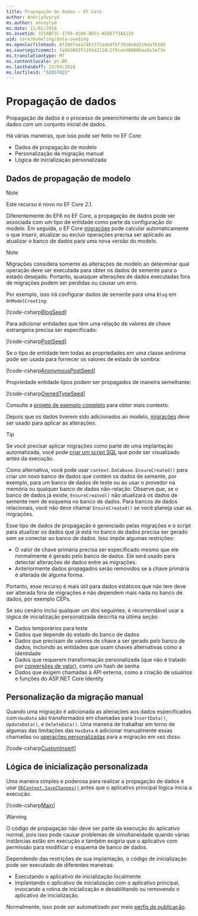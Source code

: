```yaml
---
title: Propagação de dados – EF Core
author: AndriySvyryd
ms.author: ansvyryd
ms.date: 11/02/2018
ms.assetid: 3154BF3C-1749-4C60-8D51-AE86773AA116
uid: core/modeling/data-seeding
ms.openlocfilehash: 8f28dfea12461572ade8fbf3910ebd216dafb389
ms.sourcegitcommit: fa863883f1193d2118c2f9cee90808baa5e3e73e
ms.translationtype: MT
ms.contentlocale: pt-BR
ms.lasthandoff: 12/04/2018
ms.locfileid: "52857423"
---
```

# <a name="data-seeding"></a>Propagação de dados

Propagação de dados é o processo de preenchimento de um banco de dados com um conjunto inicial de dados.

Há várias maneiras, que isso pode ser feito no EF Core:
* Dados de propagação de modelo
* Personalização da migração manual
* Lógica de inicialização personalizada

## <a name="model-seed-data"></a>Dados de propagação de modelo

> [!NOTE]
> Este recurso é novo no EF Core 2.1.

Diferentemente do EF6 no EF Core, a propagação de dados pode ser associada com um tipo de entidade como parte da configuração do modelo. Em seguida, o EF Core [migrações](xref:core/managing-schemas/migrations/index) pode calcular automaticamente o que inserir, atualizar ou excluir operações precisa ser aplicado ao atualizar o banco de dados para uma nova versão do modelo.

> [!NOTE]
> Migrações considera somente as alterações de modelo ao determinar qual operação deve ser executada para obter os dados de semente para o estado desejado. Portanto, quaisquer alterações de dados executadas fora de migrações podem ser perdidas ou causar um erro.

Por exemplo, isso irá configurar dados de semente para uma `Blog` em `OnModelCreating`:

[!code-csharp[BlogSeed](../../../samples/core/Modeling/DataSeeding/DataSeedingContext.cs?name=BlogSeed)]

Para adicionar entidades que têm uma relação de valores de chave estrangeira precisa ser especificado:

[!code-csharp[PostSeed](../../../samples/core/Modeling/DataSeeding/DataSeedingContext.cs?name=PostSeed)]

Se o tipo de entidade tem todas as propriedades em uma classe anônima pode ser usada para fornecer os valores de estado de sombra:

[!code-csharp[AnonymousPostSeed](../../../samples/core/Modeling/DataSeeding/DataSeedingContext.cs?name=AnonymousPostSeed)]

Propriedade entidade tipos podem ser propagados de maneira semelhante:

[!code-csharp[OwnedTypeSeed](../../../samples/core/Modeling/DataSeeding/DataSeedingContext.cs?name=OwnedTypeSeed)]

Consulte a [projeto de exemplo completo](https://github.com/aspnet/EntityFramework.Docs/tree/master/samples/core/Modeling/DataSeeding) para obter mais contexto.

Depois que os dados tiverem sido adicionados ao modelo, [migrações](xref:core/managing-schemas/migrations/index) deve ser usado para aplicar as alterações.

> [!TIP]
> Se você precisar aplicar migrações como parte de uma implantação automatizada, você pode [criar um script SQL](xref:core/managing-schemas/migrations/index#generate-sql-scripts) que pode ser visualizado antes da execução.

Como alternativa, você pode usar `context.Database.EnsureCreated()` para criar um novo banco de dados que contém os dados de semente, por exemplo, para um banco de dados de teste ou ao usar o provedor na memória ou qualquer banco de dados não-relação. Observe que, se o banco de dados já existe, `EnsureCreated()` não atualizará os dados de semente nem de esquema no banco de dados. Para bancos de dados relacionais, você não deve chamar `EnsureCreated()` se você planeja usar as migrações.

Esse tipo de dados de propagação é gerenciado pelas migrações e o script para atualizar os dados que já está no banco de dados precisa ser gerado sem se conectar ao banco de dados. Isso impõe algumas restrições:
* O valor de chave primária precisa ser especificado mesmo que ele normalmente é gerado pelo banco de dados. Ele será usado para detectar alterações de dados entre as migrações.
* Anteriormente dados propagados serão removidos se a chave primária é alterada de alguma forma.

Portanto, esse recurso é mais útil para dados estáticos que não tem deve ser alterada fora de migrações e não dependem mais nada no banco de dados, por exemplo CEPs.

Se seu cenário inclui qualquer um dos seguintes, é recomendável usar a lógica de inicialização personalizada descrita na última seção:
* Dados temporários para teste
* Dados que depende do estado do banco de dados
* Dados que precisam de valores de chave a ser gerado pelo banco de dados, incluindo as entidades que usam chaves alternativas como a identidade
* Dados que requerem transformação personalizada (que não é tratado por [conversões de valor](xref:core/modeling/value-conversions)), como um hash de senha
* Dados que exigem chamadas à API externa, como a criação de usuários e funções do ASP.NET Core Identity

## <a name="manual-migration-customization"></a>Personalização da migração manual

Quando uma migração é adicionada as alterações aos dados especificados com `HasData` são transformados em chamadas para `InsertData()`, `UpdateData()`, e `DeleteData()`. Uma maneira de trabalhar em torno de algumas das limitações das `HasData` é adicionar manualmente essas chamadas ou [operações personalizadas](xref:core/managing-schemas/migrations/operations) para a migração em vez disso.

[!code-csharp[CustomInsert](../../../samples/core/Modeling/DataSeeding/Migrations/20181102235626_Initial.cs?name=CustomInsert)]

## <a name="custom-initialization-logic"></a>Lógica de inicialização personalizada

Uma maneira simples e poderosa para realizar a propagação de dados é usar [ `DbContext.SaveChanges()` ](xref:core/saving/index) antes que o aplicativo principal lógica inicia a execução.

[!code-csharp[Main](../../../samples/core/Modeling/DataSeeding/Program.cs?name=CustomSeeding)]

> [!WARNING]
> O código de propagação não deve ser parte da execução do aplicativo normal, pois isso pode causar problemas de simultaneidade quando várias instâncias estão em execução e também exigiria que o aplicativo com permissão para modificar o esquema de banco de dados.

Dependendo das restrições de sua implantação, o código de inicialização pode ser executado de diferentes maneiras:
* Executando o aplicativo de inicialização localmente
* Implantando o aplicativo de inicialização com o aplicativo principal, invocando a rotina de inicialização e desabilitando ou removendo o aplicativo de inicialização.

Normalmente, isso pode ser automatizado por meio [perfis de publicação](https://docs.microsoft.com/en-us/aspnet/core/host-and-deploy/visual-studio-publish-profiles).

